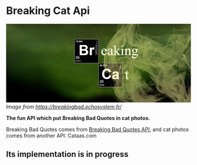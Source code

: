 # Breaking Cat Api

![](https://github.com/CarolineDirat/BreakingCatAPI/blob/master/breaking_cat_header.png)
*Image from <https://breakingbad.echosystem.fr/>*

**The fun API which put Breaking Bad Quotes in cat photos.**

Breaking Bad Quotes comes from [Breaking Bad Quotes API](https://breakingbadquotes.xyz/), and cat photos comes from another API: Cataas.com

## Its implementation is in progress
